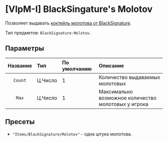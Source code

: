 # [VIpM-I] BlackSingature's Molotov

Позволяет выдавать [коктейль молотова от BlackSignature](https://shorturl.at/jtzGZ).

Тип предметов: `BlackSignature-Molotov`.

## Параметры 

| Название  | Тип       | По умолчанию  | Описание
| :---:     | :---      | :---          | :---
| `Count`   | Ц.Число   | 1             | Количество выдаваемых молотовых
| `Max`     | Ц.Число   | 1             | Максимально возможное количество молотовых у игрока

## Пресеты

- `"Items/BlackSignature/Molotov"` - одна штука молотова.
